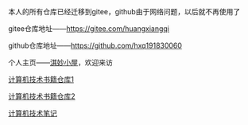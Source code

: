 本人的所有仓库已经迁移到gitee，github由于网络问题，以后就不再使用了      
   
gitee仓库地址——https://gitee.com/huangxiangqi      
    
github仓库地址——https://github.com/hxq191830060   
   
个人主页——[淇妙小屋](https://hxq191830060.github.io/)，欢迎来访    
      
[计算机技术书籍仓库1](https://github.com/hxq191830060/Books)

[计算机技术书籍仓库2](https://gitee.com/huangxiangqi/Books2)

[计算机技术笔记](https://gitee.com/huangxiangqi/Notes)


